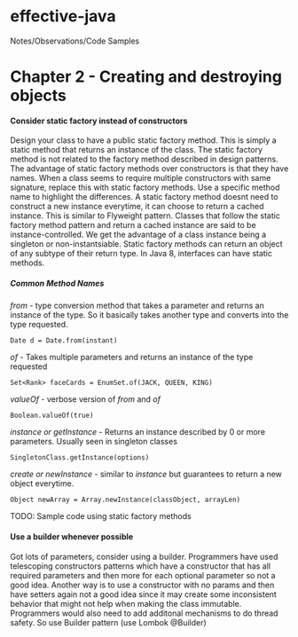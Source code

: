 # effective-java
Notes/Observations/Code Samples

# Chapter 2 - Creating and destroying objects

#### Consider static factory instead of constructors
Design your class to have a public static factory method. This is simply a static method that returns an instance of the class. The static factory method is not related to the factory method described in design patterns. The advantage of static factory methods over constructors is that they have names. When a class seems to require multiple constructors with same signature, replace this with static factory methods. Use a specific method name to highlight the differences. A static factory method doesnt need to construct a new instance everytime, it can choose to return a cached instance. This is similar to Flyweight pattern. Classes that follow the static factory method pattern and return a cached instance are said to be instance-controlled. We get the advantage of a class instance being a singleton or non-instantsiable. Static factory methods can return an object of any subtype of their return type. In Java 8, interfaces can have static methods.

##### Common Method Names
*from* - type conversion method that takes a parameter and returns an instance of the type. So it basically takes another type and converts into the type requested.

``` Date d = Date.from(instant) ```

*of* - Takes multiple parameters and returns an instance of the type requested

``` Set<Rank> faceCards = EnumSet.of(JACK, QUEEN, KING) ```

*valueOf* - verbose version of *from* and *of*

``` Boolean.valueOf(true) ```

*instance or getInstance* - Returns an instance described by 0 or more parameters. Usually seen in singleton classes

``` SingletonClass.getInstance(options) ```

*create or newInstance* - similar to *instance* but guarantees to return a new object everytime.

``` Object newArray = Array.newInstance(classObject, arrayLen) ```



TODO: Sample code using static factory methods

#### Use a builder whenever possible
Got lots of parameters, consider using a builder. Programmers have used telescoping constructors patterns which have a constructor that has all required parameters and then more for each optional parameter so not a good idea. Another way is to use a constructor with no params and then have setters again not a good idea since it may create some inconsistent behavior that might not help when making the class immutable. Programmers would also need to add additonal mechanisms to do thread safety. So use Builder pattern (use Lombok @Builder)
